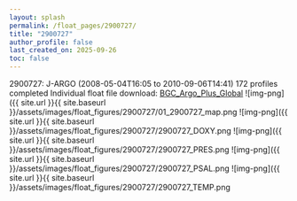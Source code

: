 ```yaml
---
layout: splash
permalink: /float_pages/2900727/
title: "2900727"
author_profile: false
last_created_on: 2025-09-26
toc: false
---
```

 
2900727: J-ARGO (2008-05-04T16:05 to 2010-09-06T14:41)
172 profiles completed
Individual float file download: [BGC_Argo_Plus_Global](https://ftp.soest.hawaii.edu/bgc_argo_plus/Individual_Floats/outliers_removed/2900727_Sprof_processed.nc)
![img-png]({{ site.url }}{{ site.baseurl }}/assets/images/float_figures/2900727/01_2900727_map.png
![img-png]({{ site.url }}{{ site.baseurl }}/assets/images/float_figures/2900727/2900727_DOXY.png
![img-png]({{ site.url }}{{ site.baseurl }}/assets/images/float_figures/2900727/2900727_PRES.png
![img-png]({{ site.url }}{{ site.baseurl }}/assets/images/float_figures/2900727/2900727_PSAL.png
![img-png]({{ site.url }}{{ site.baseurl }}/assets/images/float_figures/2900727/2900727_TEMP.png

